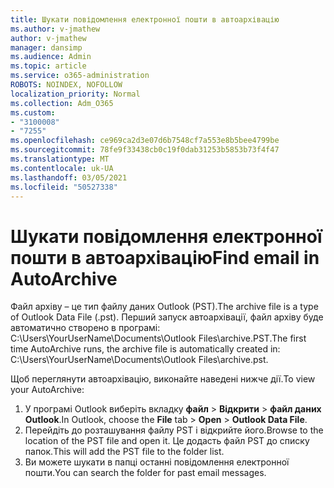 ```yaml
---
title: Шукати повідомлення електронної пошти в автоархівацію
ms.author: v-jmathew
author: v-jmathew
manager: dansimp
ms.audience: Admin
ms.topic: article
ms.service: o365-administration
ROBOTS: NOINDEX, NOFOLLOW
localization_priority: Normal
ms.collection: Adm_O365
ms.custom:
- "3100008"
- "7255"
ms.openlocfilehash: ce969ca2d3e07d6b7548cf7a553e8b5bee4799be
ms.sourcegitcommit: 78fe9f33438cb0c19f0dab31253b5853b73f4f47
ms.translationtype: MT
ms.contentlocale: uk-UA
ms.lasthandoff: 03/05/2021
ms.locfileid: "50527338"
---
```

# <a name="find-email-in-autoarchive"></a><span data-ttu-id="496e3-102">Шукати повідомлення електронної пошти в автоархівацію</span><span class="sxs-lookup"><span data-stu-id="496e3-102">Find email in AutoArchive</span></span>

<span data-ttu-id="496e3-103">Файл архіву – це тип файлу даних Outlook (PST).</span><span class="sxs-lookup"><span data-stu-id="496e3-103">The archive file is a type of Outlook Data File (.pst).</span></span> <span data-ttu-id="496e3-104">Перший запуск автоархівації, файл архіву буде автоматично створено в програмі: C:\Users\YourUserName\Documents\Outlook Files\archive.PST.</span><span class="sxs-lookup"><span data-stu-id="496e3-104">The first time AutoArchive runs, the archive file is automatically created in: C:\Users\YourUserName\Documents\Outlook Files\archive.pst.</span></span>

<span data-ttu-id="496e3-105">Щоб переглянути автоархівацію, виконайте наведені нижче дії.</span><span class="sxs-lookup"><span data-stu-id="496e3-105">To view your AutoArchive:</span></span>

1. <span data-ttu-id="496e3-106">У програмі Outlook виберіть вкладку **файл** > **Відкрити**  >  **файл даних Outlook**.</span><span class="sxs-lookup"><span data-stu-id="496e3-106">In Outlook, choose the **File** tab > **Open** > **Outlook Data File**.</span></span>
2. <span data-ttu-id="496e3-107">Перейдіть до розташування файлу PST і відкрийте його.</span><span class="sxs-lookup"><span data-stu-id="496e3-107">Browse to the location of the PST file and open it.</span></span> <span data-ttu-id="496e3-108">Це додасть файл PST до списку папок.</span><span class="sxs-lookup"><span data-stu-id="496e3-108">This will add the PST file to the folder list.</span></span>
3. <span data-ttu-id="496e3-109">Ви можете шукати в папці останні повідомлення електронної пошти.</span><span class="sxs-lookup"><span data-stu-id="496e3-109">You can search the folder for past email messages.</span></span>
